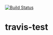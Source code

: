 [![Build Status](https://travis-ci.org/vesic/travis-test.svg?branch=master)](https://travis-ci.org/vesic/travis-test)
# travis-test
